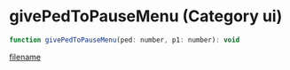 # givePedToPauseMenu (Category ui)

```js
function givePedToPauseMenu(ped: number, p1: number): void
```

[filename](givePedToPauseMenu_m.md ':include')